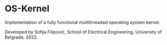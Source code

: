 # OS-Kernel
Implementation of a fully functional multithreaded operating system kernel.

Developed by Sofija Filipović, School of Electrical Engineering, University of Belgrade, 2022.
